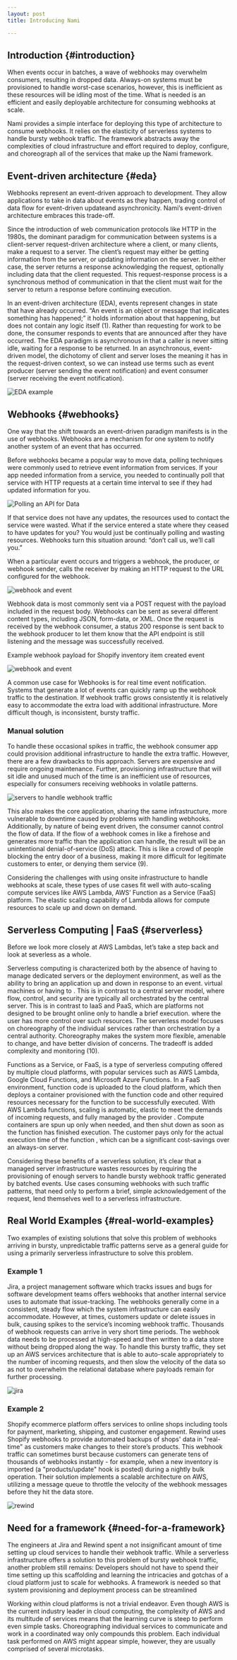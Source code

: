 ```yaml
---
layout: post
title: Introducing Nami

---
```


## Introduction {#introduction}

When events occur in batches, a wave of webhooks may overwhelm consumers, resulting in dropped data. Always-on systems must be provisioned to handle worst-case scenarios, however, this is inefficient as these resources will be idling most of the time. What is needed is an efficient and easily deployable architecture for consuming webhooks at scale.

Nami provides a simple interface for deploying this type of architecture to consume webhooks. It relies on the elasticity of serverless systems to handle bursty webhook traffic. The framework abstracts away the complexities of cloud infrastructure and effort required to deploy, configure, and choreograph all of the services that make up the Nami framework.

## Event-driven architecture {#eda}

Webhooks represent an event-driven approach to development. They allow applications to take in data about events as they happen, trading control of data flow for event-driven updateand asynchronicity. Nami’s event-driven architecture embraces this trade-off.

Since the introduction of web communication protocols like HTTP in the 1980s, the dominant paradigm for communication between systems is a client-server request-driven architecture where a client, or many clients, make a request to a server. The client’s request may either be getting information from the server, or updating information on the server. In either case, the server returns a response acknowledging the request, optionally including data that the client requested. This request-response process is a synchronous method of communication in that the client must wait for the server to return a response before continuing execution.

In an event-driven architecture (EDA), events represent changes in state that have already occurred. “An event is an object or message that indicates something has happened;” it holds information about that happening, but does not contain any logic itself (1). Rather than requesting for work to be done, the consumer responds to events that are announced after they have occurred. The EDA paradigm is asynchronous in that a caller is never sitting idle, waiting for a response to be returned. In an asynchronous, event-driven model, the dichotomy of client and server loses the meaning it has in the request-driven context, so we can instead use terms such as event producer (server sending the event notification) and event consumer (server receiving the event notification).

![EDA example](../assets/eda.png)

## Webhooks {#webhooks}
One way that the shift towards an event-driven paradigm manifests is in the use of webhooks. Webhooks are a mechanism for one system to notify another system of an event that has occurred.

Before webhooks became a popular way to move data, polling techniques were commonly used to retrieve event information from services. If your app needed information from a service, you needed to continually poll that service with HTTP requests at a certain time interval to see if they had updated information for you.

![Polling an API for Data](../assets/image12.png)

If that service does not have any updates, the resources used to contact the service were wasted. What if the service entered a state where they ceased to have updates for you? You would just be continually polling and wasting resources. Webhooks turn this situation around: “don’t call us, we’ll call you.”

When a particular event occurs and triggers a webhook, the producer, or webhook sender, calls the receiver by making an HTTP request to the URL configured for the webhook.

![webhook and event](../assets/image9.png)

Webhook data is most commonly sent via a POST request with the payload included in the request body. Webhooks can be sent as several different content types, including JSON, form-data, or XML. Once the request is received by the webhook consumer, a status 200 response is sent back to the webhook producer to let them know that the API endpoint is still listening and the message was successfully received.

Example webhook payload for Shopify inventory item created event

![webhook and event](../assets/image11.png)

A common use case for Webhooks is for real time event notification. Systems that generate a lot of events can quickly ramp up the webhook traffic to the destination. If webhook traffic grows consistently it is relatively easy to accommodate the extra load with additional infrastructure. More difficult though, is inconsistent, bursty traffic.

### Manual solution
To handle these occasional spikes in traffic, the webhook consumer app could provision additional infrastructure to handle the extra traffic. However, there are a few drawbacks to this approach. Servers are expensive and require ongoing maintenance. Further, provisioning infrastructure that will sit idle and unused much of the time is an inefficient use of resources, especially for consumers receiving webhooks in volatile patterns.

![servers to handle webhook traffic](../assets/image21.png)

This also makes the core application, sharing the same infrastructure, more vulnerable to downtime caused by problems with handling webhooks. Additionally, by nature of being event driven, the consumer cannot control the flow of data. If the flow of a webhook comes in like a firehose and generates more traffic than the application can handle, the result will be an unintentional denial-of-service (DoS) attack. This is like a crowd of people blocking the entry door of a business, making it more difficult for legitimate customers to enter, or denying them service (9).

Considering the challenges with using onsite infrastructure to handle webhooks at scale, these types of use cases fit well with auto-scaling compute services like AWS Lambda, AWS’ Function as a Service (FaaS) platform. The elastic scaling capability of Lambda allows for compute resources to scale up and down on demand.

## Serverless Computing | FaaS {#serverless}

Before we look more closely at AWS Lambdas, let’s take a step back and look at severless as a whole.

Serverless computing is characterized both by the absence of having to manage dedicated servers or the deployment environment, as well as the ability to bring an application up and down in response to an event. virtual machines or having to . This is in contrast to a central server model, where flow, control, and security are typically all orchestrated by the central server.  This is in contrast to IaaS and PaaS, which are platforms not designed to be brought online only to handle a brief execution.  where the user has more control over such resources. The serverless model focuses on choreography of the individual services rather than orchestration by a central authority. Choreography makes the system more flexible, amenable to change, and have better division of concerns. The tradeoff is added complexity and monitoring (10).

Functions as a Service, or FaaS, is a type of serverless computing offered by multiple cloud platforms, with popular services such as AWS Lambda, Google Cloud Functions, and Microsoft Azure Functions. In a FaaS environment, function code is uploaded to the cloud platform, which then deploys a container provisioned with the function code and other required resources necessary for the function to be successfully executed. With AWS Lambda functions, scaling is automatic, elastic to meet the demands of incoming requests, and fully managed by the provider . Compute containers are spun up only when needed, and then shut down as soon as the function has finished execution. The customer pays only for the actual execution time of the function , which can be a significant cost-savings over an always-on server.

Considering these benefits of a serverless solution, it’s clear that a managed server infrastructure wastes resources by requiring the provisioning of enough servers to handle bursty webhook traffic generated by batched events. Use cases consuming webhooks with such traffic patterns, that need only to perform a brief, simple acknowledgement of the request, lend themselves well to a serverless infrastructure.

## Real World Examples {#real-world-examples}

Two examples of existing solutions that solve this problem of webhooks arriving in bursty, unpredictable traffic patterns serve as a general guide for using a primarily serverless infrastructure to solve this problem.

### Example 1
Jira, a project management software which tracks issues and bugs for software development teams offers webhooks that another internal service uses to automate that issue-tracking. The webhooks generally come in a consistent, steady flow which the system infrastructure can easily accommodate. However, at times, customers update or delete issues in bulk, causing spikes to the service’s incoming webhook traffic. Thousands of webhook requests can arrive in very short time periods. The webhook data needs to be processed at high-speed and then written to a data store without being dropped along the way. To handle this bursty traffic, they set up an AWS services architecture that is able to auto-scale appropriately to the number of incoming requests, and then slow the velocity of the data so as not to overwhelm the relational database where payloads remain for further processing.

![jira](../assets/image16.png)

### Example 2
Shopify ecommerce platform offers services to online shops including tools for payment, marketing, shipping, and customer engagement. Rewind uses Shopify webhooks to provide automated backups of shops' data in "real-time" as customers make changes to their store’s products. This webhook traffic can sometimes burst because customers can generate tens of thousands of webhooks instantly - for example, when a new inventory is imported (a "products/update" hook is posted) during a nightly bulk operation. Their solution implements a scalable architecture on AWS, utilizing a message queue to throttle the velocity of the webhook messages before they hit the data store.

![rewind](../assets/image23.png)

## Need for a framework {#need-for-a-framework}

The engineers at Jira and Rewind spent a not insignificant amount of time setting up cloud services to handle their webhook traffic.  While a serverless infrastructure offers a solution to this problem of bursty webhook traffic, another problem still remains: Developers should not have to spend their time setting up this scaffolding and learning the intricacies and gotchas of a cloud platform just to scale for webhooks. A framework is needed so that system provisioning and deployment process can be streamlined

Working within cloud platforms is not a trivial endeavor. Even though AWS is the current industry leader in cloud computing, the complexity of AWS and its multitude of services means that the learning curve is steep to perform even simple tasks. Choreographing individual services to communicate and work in a coordinated way only compounds this problem. Each individual task performed on AWS might appear simple, however, they are usually comprised of several microtasks.

